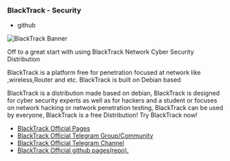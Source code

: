 ### BlackTrack - Security
- github

![BlackTrack Banner](https://github.com/blacktracksec/.github/blob/main/assets/blacktrack-batik.png)

Off to a great start with using BlackTrack
Network Cyber Security Distribution

BlackTrack is a platform free for penetration focused at network like ,wireless,Router and etc.
BlackTrack is built on Debian based 

BlackTrack is a distribution made based on debian, BlackTrack is designed for cyber security experts as well as for hackers and a student or focuses on network hacking or network penetration testing, BlackTrack can be used by everyone, BlackTrack is a free Distribution! Try BlackTrack now!

* [BlackTrack Official Pages](https://blacktracksec.github.io)
* [BlackTrack Official Telegram Group/Community](https://t.me/blacktracksecurity)
* [BlackTrack Official Telegram Channel](https://t.me/blacktracksec)
* [BlackTrack Official github pages(repo).](https://github.com/blacktracksec)
